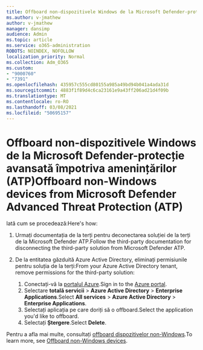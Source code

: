 ```yaml
---
title: Offboard non-dispozitivele Windows de la Microsoft Defender-protecție avansată împotriva amenințărilor (ATP)
ms.author: v-jmathew
author: v-jmathew
manager: dansimp
audience: Admin
ms.topic: article
ms.service: o365-administration
ROBOTS: NOINDEX, NOFOLLOW
localization_priority: Normal
ms.collection: Adm_O365
ms.custom:
- "9000760"
- "7391"
ms.openlocfilehash: 435957c555cd80155a985a49bd94b041a4ada31d
ms.sourcegitcommit: 4883f1f89d4c6ca23161e9a43ff206ad21d4f09b
ms.translationtype: MT
ms.contentlocale: ro-RO
ms.lasthandoff: 03/08/2021
ms.locfileid: "50695157"
---
```

# <a name="offboard-non-windows-devices-from-microsoft-defender-advanced-threat-protection-atp"></a><span data-ttu-id="b6e6e-102">Offboard non-dispozitivele Windows de la Microsoft Defender-protecție avansată împotriva amenințărilor (ATP)</span><span class="sxs-lookup"><span data-stu-id="b6e6e-102">Offboard non-Windows devices from Microsoft Defender Advanced Threat Protection (ATP)</span></span>

<span data-ttu-id="b6e6e-103">Iată cum se procedează:</span><span class="sxs-lookup"><span data-stu-id="b6e6e-103">Here's how:</span></span>

1. <span data-ttu-id="b6e6e-104">Urmați documentația de la terți pentru deconectarea soluției de la terți de la Microsoft Defender ATP.</span><span class="sxs-lookup"><span data-stu-id="b6e6e-104">Follow the third-party documentation for disconnecting the third-party solution from Microsoft Defender ATP.</span></span>
2. <span data-ttu-id="b6e6e-105">De la entitatea găzduită Azure Active Directory, eliminați permisiunile pentru soluția de la terți:</span><span class="sxs-lookup"><span data-stu-id="b6e6e-105">From your Azure Active Directory tenant, remove permissions for the third-party solution:</span></span>

    1. <span data-ttu-id="b6e6e-106">Conectați-vă la [portalul Azure](https://go.microsoft.com/fwlink/?linkid=2125612).</span><span class="sxs-lookup"><span data-stu-id="b6e6e-106">Sign in to the [Azure portal](https://go.microsoft.com/fwlink/?linkid=2125612).</span></span>
    1. <span data-ttu-id="b6e6e-107">Selectare **totală servicii**  >  **Azure Active Directory**  >  **Enterprise Applications**.</span><span class="sxs-lookup"><span data-stu-id="b6e6e-107">Select **All services** > **Azure Active Directory** > **Enterprise Applications**.</span></span>
    1. <span data-ttu-id="b6e6e-108">Selectați aplicația pe care doriți să o offboard.</span><span class="sxs-lookup"><span data-stu-id="b6e6e-108">Select the application you'd like to offboard.</span></span>
    1. <span data-ttu-id="b6e6e-109">Selectați **Ștergere**.</span><span class="sxs-lookup"><span data-stu-id="b6e6e-109">Select **Delete**.</span></span>

<span data-ttu-id="b6e6e-110">Pentru a afla mai multe, consultați [offboard dispozitivelor non-Windows](https://go.microsoft.com/fwlink/?linkid=2143630).</span><span class="sxs-lookup"><span data-stu-id="b6e6e-110">To learn more, see [Offboard non-Windows devices](https://go.microsoft.com/fwlink/?linkid=2143630).</span></span>
